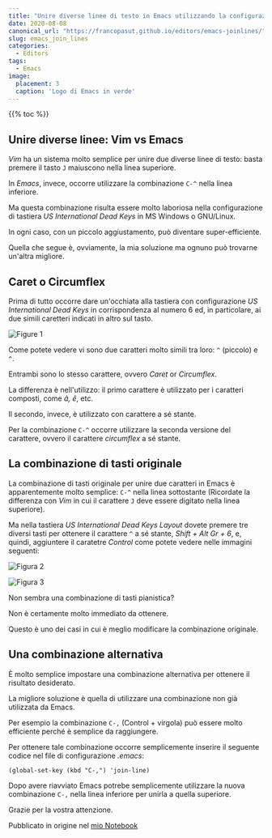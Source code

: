 ```yaml
---
title: "Unire diverse linee di testo in Emacs utilizzando la configurazione di tastiera americana internazionale con Dead Keys"
date: 2020-08-08
canonical_url: "https://francopasut.github.io/editors/emacs-joinlines/"
slug: emacs_join_lines
categories:
  - Editors
tags:
  - Emacs
image:
  placement: 3
  caption: 'Logo di Emacs in verde'
---
```


{{% toc %}}


## Unire diverse linee: Vim vs Emacs ##

_Vim_ ha un sistema molto semplice per unire due diverse linee di testo: basta premere il tasto `J` maiuscono nella linea superiore. 

In _Emacs_, invece, occorre utilizzare la combinazione `C-^` nella linea inferiore.

Ma questa combinazione risulta essere molto laboriosa nella configurazione di tastiera  _US International Dead Keys_  in MS Windows o GNU/Linux.

In ogni caso, con un piccolo aggiustamento, può diventare super-efficiente.

Quella che segue è, ovviamente, la mia soluzione ma ognuno può trovarne un'altra migliore.

## Caret o Circumflex  ##


Prima di tutto occorre dare un'occhiata alla tastiera con configurazione _US International Dead Keys_ in  corrispondenza al numero 6 ed, in particolare, ai due simili caretteri indicati in altro sul tasto. 


 ![Figure 1](tasto_6_US.png "Il carattere corretto è quello in alto a destra nel quadratino centrale")


Come potete vedere vi sono due caratteri molto simili tra loro: `^` (piccolo) e `^`. 

Entrambi sono lo stesso carattere, ovvero _Caret_ or _Circumflex_.

La differenza è nell'utilizzo: il primo carattere è utilizzato per i caratteri composti, come _â, ê_, etc.

Il secondo, invece, è utilizzato con carattere a sé stante.

Per la combinazione `C-^`  occorre utilizzare la seconda versione del carattere, ovvero  il carattere _circumflex_ a sé stante.


## La combinazione di tasti originale ##

La combinazione di tasti originale per unire due caratteri in Emacs è apparentemente molto semplice:  `C-^` nella linea sottostante (Ricordate la differenza con  _Vim_ in cui il carattere `J` deve essere digitato nella linea superiore).

Ma nella tastiera _US International Dead Keys Layout_  dovete premere tre diversi tasti per ottenere il carattere `^` a sé stante, _Shift + Alt Gr + 6_, e, quindi, aggiuntere il caratetre _Control_  come potete vedere nelle immagini seguenti:



![Figura 2](combinazione_mani.jpg "Come su un pianoforte, vista laterale")


![Figura 3](combinazione_mani2.jpg "Come su un pianoforte, vista dall'alto")


Non sembra una combinazione di tasti pianistica?

Non è certamente molto immediato da ottenere.

Questo è uno dei casi in cui è meglio modificare la combinazione originale.

## Una combinazione alternativa ##

È molto semplice impostare una combinazione alternativa per ottenere il risultato desiderato.

La migliore soluzione è quella di utilizzare una combinazione non già utilizzata da Emacs.

Per esempio la combinazione `C-,` (Control + virgola) può essere molto efficiente perché è semplice da raggiungere.

Per ottenere tale combinazione occorre semplicemente inserire il seguente codice nel file di configurazione _.emacs_:

``` elisp
(global-set-key (kbd "C-,") 'join-line)
```

Dopo avere riavviato Emacs potrebe semplicemente utilizzare la nuova combinazione `C-,` nella linea inferiore per unirla a quella superiore.

Grazie per la vostra attenzione.

Pubblicato in origine nel [mio Notebook](https://francopasut.github.io/editors/emacs-joinlines/)

